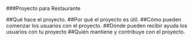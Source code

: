 ###Proyecto para Restaurante

##Qué hace el proyecto.
##Por qué el proyecto es útil.
##Cómo pueden comenzar los usuarios con el proyecto.
##Dónde pueden recibir ayuda los usuarios con tu proyecto
##Quién mantiene y contribuye con el proyecto.
